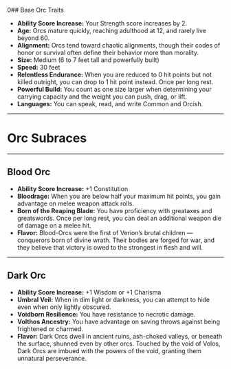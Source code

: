 0## Base Orc Traits

- **Ability Score Increase:** Your Strength score increases by 2.
- **Age:** Orcs mature quickly, reaching adulthood at 12, and rarely live beyond 60.
- **Alignment:** Orcs tend toward chaotic alignments, though their codes of honor or survival often define their behavior more than morality.
- **Size:** Medium (6 to 7 feet tall and powerfully built)
- **Speed:** 30 feet
- **Relentless Endurance:** When you are reduced to 0 hit points but not killed outright, you can drop to 1 hit point instead. Once per long rest.
- **Powerful Build:** You count as one size larger when determining your carrying capacity and the weight you can push, drag, or lift.
- **Languages:** You can speak, read, and write Common and Orcish.

---
# Orc Subraces

---

## Blood Orc

- **Ability Score Increase:** +1 Constitution
- **Bloodrage:** When you are below half your maximum hit points, you gain advantage on melee weapon attack rolls.
- **Born of the Reaping Blade:** You have proficiency with greataxes and greatswords. Once per long rest, you can deal an additional weapon die of damage on a melee hit.
- **Flavor:** Blood-Orcs were the first of Verion’s brutal children — conquerors born of divine wrath. Their bodies are forged for war, and they believe that victory is owed to the strongest in flesh and will.

---

## Dark Orc

- **Ability Score Increase:** +1 Wisdom or +1 Charisma
- **Umbral Veil:** When in dim light or darkness, you can attempt to hide even when only lightly obscured.
- **Voidborn Resilience:** You have resistance to necrotic damage.
- **Volthos Ancestry:** You have advantage on saving throws against being frightened or charmed.
- **Flavor:** Dark Orcs dwell in ancient ruins, ash-choked valleys, or beneath the surface, shunned even by other orcs. Touched by the void of Volos, Dark Orcs are imbued with the powers of the void, granting them unnatural perseverance. 